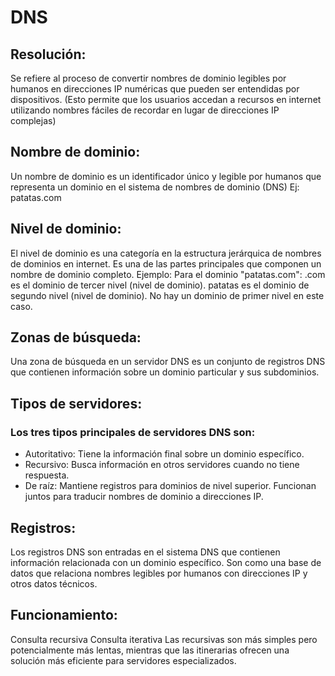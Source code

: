 # DNS
## Resolución:
  Se refiere al proceso de convertir nombres de dominio legibles por humanos en direcciones IP numéricas que pueden ser entendidas por dispositivos. (Esto permite que los usuarios accedan a recursos en internet utilizando nombres fáciles de recordar en lugar de direcciones IP complejas)

## Nombre de dominio:
 Un nombre de dominio es un identificador único y legible por humanos que representa un dominio en el sistema de nombres de dominio (DNS)
 Ej: patatas.com

## Nivel de dominio:
 El nivel de dominio es una categoría en la estructura jerárquica de nombres de dominios en internet. Es una de las partes principales que componen un nombre de dominio completo.
 Ejemplo:
 Para el dominio "patatas.com":
 .com es el dominio de tercer nivel (nivel de dominio).
 patatas es el dominio de segundo nivel (nivel de dominio).
 No hay un dominio de primer nivel en este caso.

## Zonas de búsqueda:
 Una zona de búsqueda en un servidor DNS es un conjunto de registros DNS que contienen información sobre un dominio particular y sus subdominios.

## Tipos de servidores:
 ### Los tres tipos principales de servidores DNS son:
  * Autoritativo: Tiene la información final sobre un dominio específico.
  * Recursivo: Busca información en otros servidores cuando no tiene respuesta.
  * De raíz: Mantiene registros para dominios de nivel superior.
  Funcionan juntos para traducir nombres de dominio a direcciones IP.

## Registros:
 Los registros DNS son entradas en el sistema DNS que contienen información relacionada con un dominio específico. Son como una base de datos que relaciona nombres legibles por humanos con direcciones IP y otros datos técnicos.

## Funcionamiento:
Consulta recursiva
Consulta iterativa 
Las recursivas son más simples pero potencialmente más lentas, mientras que las itinerarias ofrecen una solución más eficiente para servidores especializados.
